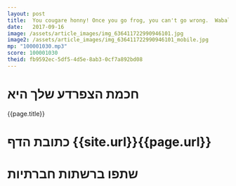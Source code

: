 ```yaml
---
layout: post
title:  You cougare honny! Once you go frog, you can't go wrong.  Wabalabadabdab! Lick my balls! Shwiing!
date:   2017-09-16
image: /assets/article_images/img_636411722990946101.jpg
image2: /assets/article_images/img_636411722990946101_mobile.jpg
mp: "100001030.mp3"
score: 100001030
theid: fb9592ec-5df5-4d5e-8ab3-0cf7a892bd08
---
```

# חכמת הצפרדע שלך היא
{{page.title}}

# כתובת הדף {{site.url}}{{page.url}}
# שתפו ברשתות חברתיות